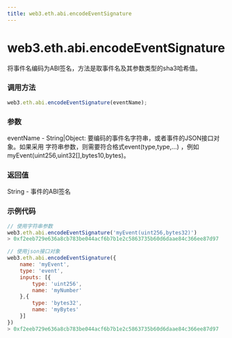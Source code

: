 ```yaml
---
title: web3.eth.abi.encodeEventSignature
---
```


# web3.eth.abi.encodeEventSignature

将事件名编码为ABI签名，方法是取事件名及其参数类型的sha3哈希值。

### 调用方法

```js
web3.eth.abi.encodeEventSignature(eventName);
```

### 参数
eventName - String|Object: 要编码的事件名字符串，或者事件的JSON接口对象。如果采用 字符串参数，则需要符合格式event(type,type,...) ，例如myEvent(uint256,uint32[],bytes10,bytes)。

### 返回值
String - 事件的ABI签名

### 示例代码
```js
// 使用字符串参数
web3.eth.abi.encodeEventSignature('myEvent(uint256,bytes32)')
> 0xf2eeb729e636a8cb783be044acf6b7b1e2c5863735b60d6daae84c366ee87d97

// 使用json接口对象
web3.eth.abi.encodeEventSignature({
    name: 'myEvent',
    type: 'event',
    inputs: [{
        type: 'uint256',
        name: 'myNumber'
    },{
        type: 'bytes32',
        name: 'myBytes'
    }]
})
> 0xf2eeb729e636a8cb783be044acf6b7b1e2c5863735b60d6daae84c366ee87d97
```